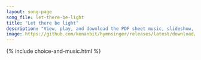 ```yaml
---
layout: song-page
song_file: let-there-be-light
title: "Let there be light"
description: "View, play, and download the PDF sheet music, slideshow, and audio. Lyrics: Let there be light, O God of hosts! Let there be wisdom on the earth! Let broad humanity have birth! Let there be deeds instead of boasts.  Within our... english theist 4part chords"
image: https://github.com/kenanbit/hymnsinger/releases/latest/download/let-there-be-light-trad.png
---
```


{% include choice-and-music.html %}